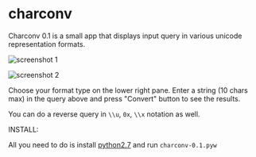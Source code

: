 charconv
========
Charconv 0.1 is a small app that displays input query in various unicode representation formats.

![screenshot 1](http://i.imgur.com/BL2ApId.png)

![screenshot 2](http://i.imgur.com/kEvD2R6.png)

Choose your format type on the lower right pane.
Enter a string (10 chars max) in the query above and press "Convert" button to see the results.

You can do a reverse query in ``\\u``, ``0x``, ``\\x`` notation as well.

INSTALL:

All you need to do is install [python2.7](https://www.python.org/downloads) and run ``charconv-0.1.pyw`` 
